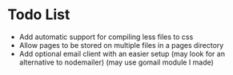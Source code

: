 # Todo List

- Add automatic support for compiling less files to css
- Allow pages to be stored on multiple files in a pages directory
- Add optional email client with an easier setup (may look for an alternative to nodemailer) (may use gomail module I made)
